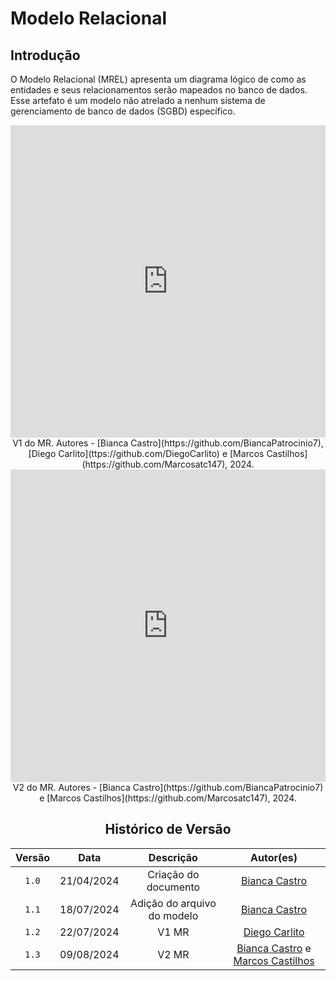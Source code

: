 # Modelo Relacional

## Introdução

<p style="text-align: justify">
 
O Modelo Relacional (MREL) apresenta um diagrama lógico de como as entidades e seus relacionamentos serão mapeados no banco de dados. Esse artefato é um modelo não atrelado a nenhum sistema de gerenciamento de banco de dados (SGBD) específico.

</p>
<center>
<iframe frameborder="0" style="width:100%;height:500px;" src="https://viewer.diagrams.net/?tags=%7B%7D&lightbox=1&highlight=0000ff&edit=_blank&layers=1&nav=1&title=MR.drawio#Uhttps%3A%2F%2Fdrive.google.com%2Fuc%3Fid%3D1nq00bS-hU6S8nKQ3M-4JoDyrU7y3KJVT%26export%3Ddownload"></iframe> V1 do MR.
Autores - [Bianca Castro](https://github.com/BiancaPatrocinio7), [Diego Carlito](ttps://github.com/DiegoCarlito) e [Marcos Castilhos](https://github.com/Marcosatc147), 2024.

<iframe frameborder="0" style="width:100%;height:500px;" src="https://viewer.diagrams.net/?tags=%7B%7D&lightbox=1&highlight=0000ff&edit=_blank&layers=1&nav=1&title=V2%20MR.drawio#Uhttps%3A%2F%2Fdrive.google.com%2Fuc%3Fid%3D1bd-4hKCm_6LcLCIybRwJXhCkLjGU2IKu%26export%3Ddownload"></iframe> V2 do MR.
Autores - [Bianca Castro](https://github.com/BiancaPatrocinio7) e [Marcos Castilhos](https://github.com/Marcosatc147), 2024.


## Histórico de Versão
| Versão | Data | Descrição | Autor(es) |
| :-: | :-: | :-: | :-: |
| `1.0`  | 21/04/2024 | Criação do documento         | [Bianca Castro](https://github.com/BiancaPatrocinio7) |          
| `1.1`  | 18/07/2024 | Adição do arquivo do modelo        | [Bianca Castro](https://github.com/BiancaPatrocinio7) |                                                   
| `1.2`  | 22/07/2024 | V1 MR       | [Diego Carlito](https://github.com/DiegoCarlito) |  
| `1.3` | 09/08/2024 | V2 MR |       [Bianca Castro](https://github.com/BiancaPatrocinio7) e [Marcos Castilhos](https://github.com/Marcosatc147) |  

</center>